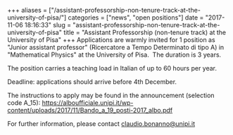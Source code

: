 +++
aliases = ["/assistant-professorship-non-tenure-track-at-the-university-of-pisa/"]
categories = ["news", "open positions"]
date = "2017-11-06 18:16:33"
slug = "assistant-professorship-non-tenure-track-at-the-university-of-pisa"
title = "Assistant Professorship (non-tenure track) at the University of Pisa"
+++
Applications are warmly invited for 1 position as "Junior assistant
professor" (Ricercatore a Tempo Determinato di tipo A) in "Mathematical
Physics" at the University of Pisa.  The duration is 3 years.

The position carries a teaching load in Italian of up to 60 hours per
year.

Deadline: applications should arrive before 4th December.

The instructions to apply may be found in the announcement (selection
code A\_15):
<https://alboufficiale.unipi.it/wp-content/uploads/2017/11/Bando_a_19_posti-2017_albo.pdf>

For further information, please contact <claudio.bonanno@unipi.it>
